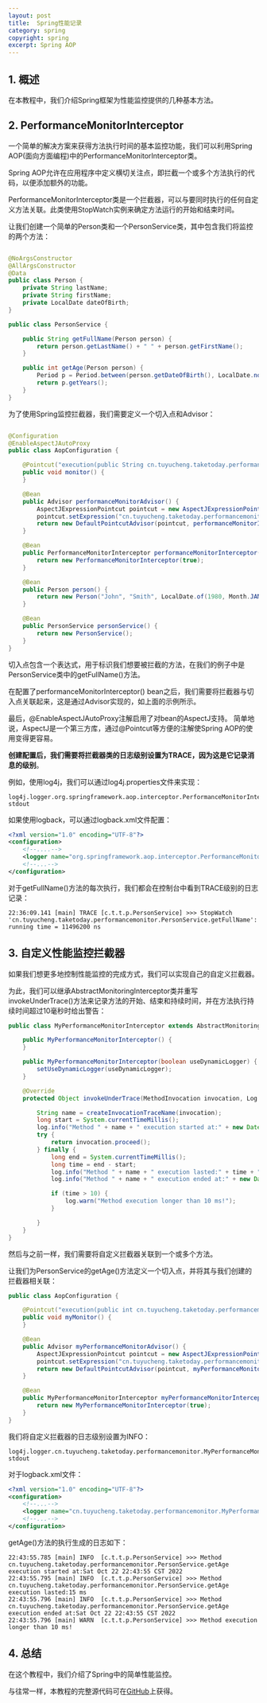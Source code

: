 ```yaml
---
layout: post
title:  Spring性能记录
category: spring
copyright: spring
excerpt: Spring AOP
---
```


## 1. 概述

在本教程中，我们介绍Spring框架为性能监控提供的几种基本方法。

## 2. PerformanceMonitorInterceptor

一个简单的解决方案来获得方法执行时间的基本监控功能，我们可以利用Spring AOP(面向方面编程)中的PerformanceMonitorInterceptor类。

Spring AOP允许在应用程序中定义横切关注点，即拦截一个或多个方法执行的代码，以便添加额外的功能。

PerformanceMonitorInterceptor类是一个拦截器，可以与要同时执行的任何自定义方法关联。此类使用StopWatch实例来确定方法运行的开始和结束时间。

让我们创建一个简单的Person类和一个PersonService类，其中包含我们将监控的两个方法：

```java

@NoArgsConstructor
@AllArgsConstructor
@Data
public class Person {
    private String lastName;
    private String firstName;
    private LocalDate dateOfBirth;
}
```

```java
public class PersonService {

    public String getFullName(Person person) {
        return person.getLastName() + " " + person.getFirstName();
    }

    public int getAge(Person person) {
        Period p = Period.between(person.getDateOfBirth(), LocalDate.now());
        return p.getYears();
    }
}
```

为了使用Spring监控拦截器，我们需要定义一个切入点和Advisor：

```java

@Configuration
@EnableAspectJAutoProxy
public class AopConfiguration {

    @Pointcut("execution(public String cn.tuyucheng.taketoday.performancemonitor.PersonService.getFullName(..))")
    public void monitor() {
    }

    @Bean
    public Advisor performanceMonitorAdvisor() {
        AspectJExpressionPointcut pointcut = new AspectJExpressionPointcut();
        pointcut.setExpression("cn.tuyucheng.taketoday.performancemonitor.AopConfiguration.monitor()");
        return new DefaultPointcutAdvisor(pointcut, performanceMonitorInterceptor());
    }

    @Bean
    public PerformanceMonitorInterceptor performanceMonitorInterceptor() {
        return new PerformanceMonitorInterceptor(true);
    }

    @Bean
    public Person person() {
        return new Person("John", "Smith", LocalDate.of(1980, Month.JANUARY, 12));
    }

    @Bean
    public PersonService personService() {
        return new PersonService();
    }
}
```

切入点包含一个表达式，用于标识我们想要被拦截的方法，在我们的例子中是PersonService类中的getFullName()方法。

在配置了performanceMonitorInterceptor() bean之后，我们需要将拦截器与切入点关联起来，这是通过Advisor实现的，如上面的示例所示。

最后，@EnableAspectJAutoProxy注解启用了对bean的AspectJ支持。
简单地说，AspectJ是一个第三方库，通过@Pointcut等方便的注解使Spring AOP的使用变得更容易。

**创建配置后，我们需要将拦截器类的日志级别设置为TRACE，因为这是它记录消息的级别**。

例如，使用log4j，我们可以通过log4j.properties文件来实现：

```properties
log4j.logger.org.springframework.aop.interceptor.PerformanceMonitorInterceptor=TRACE, stdout
```

如果使用logback，可以通过logback.xml文件配置：

```xml
<?xml version="1.0" encoding="UTF-8"?>
<configuration>
    <!--....-->
    <logger name="org.springframework.aop.interceptor.PerformanceMonitorInterceptor" level="TRACE"/>
    <!--...-->
</configuration>
```

对于getFullName()方法的每次执行，我们都会在控制台中看到TRACE级别的日志记录：

```text
22:36:09.141 [main] TRACE [c.t.t.p.PersonService] >>> StopWatch 'cn.tuyucheng.taketoday.performancemonitor.PersonService.getFullName': running time = 11496200 ns 
```

## 3. 自定义性能监控拦截器

如果我们想更多地控制性能监控的完成方式，我们可以实现自己的自定义拦截器。

为此，我们可以继承AbstractMonitoringInterceptor类并重写invokeUnderTrace()方法来记录方法的开始、结束和持续时间，并在方法执行持续时间超过10毫秒时给出警告：

```java
public class MyPerformanceMonitorInterceptor extends AbstractMonitoringInterceptor {

    public MyPerformanceMonitorInterceptor() {
    }

    public MyPerformanceMonitorInterceptor(boolean useDynamicLogger) {
        setUseDynamicLogger(useDynamicLogger);
    }

    @Override
    protected Object invokeUnderTrace(MethodInvocation invocation, Log log) throws Throwable {

        String name = createInvocationTraceName(invocation);
        long start = System.currentTimeMillis();
        log.info("Method " + name + " execution started at:" + new Date());
        try {
            return invocation.proceed();
        } finally {
            long end = System.currentTimeMillis();
            long time = end - start;
            log.info("Method " + name + " execution lasted:" + time + " ms");
            log.info("Method " + name + " execution ended at:" + new Date());

            if (time > 10) {
                log.warn("Method execution longer than 10 ms!");
            }

        }
    }
}
```

然后与之前一样，我们需要将自定义拦截器关联到一个或多个方法。

让我们为PersonService的getAge()方法定义一个切入点，并将其与我们创建的拦截器相关联：

```java
public class AopConfiguration {

    @Pointcut("execution(public int cn.tuyucheng.taketoday.performancemonitor.PersonService.getAge(..))")
    public void myMonitor() {
    }

    @Bean
    public Advisor myPerformanceMonitorAdvisor() {
        AspectJExpressionPointcut pointcut = new AspectJExpressionPointcut();
        pointcut.setExpression("cn.tuyucheng.taketoday.performancemonitor.AopConfiguration.myMonitor()");
        return new DefaultPointcutAdvisor(pointcut, myPerformanceMonitorInterceptor());
    }

    @Bean
    public MyPerformanceMonitorInterceptor myPerformanceMonitorInterceptor() {
        return new MyPerformanceMonitorInterceptor(true);
    }
}
```

我们将自定义拦截器的日志级别设置为INFO：

```properties
log4j.logger.cn.tuyucheng.taketoday.performancemonitor.MyPerformanceMonitorInterceptor=INFO, stdout
```

对于logback.xml文件：

```xml
<?xml version="1.0" encoding="UTF-8"?>
<configuration>
    <!--...-->
    <logger name="cn.tuyucheng.taketoday.performancemonitor.MyPerformanceMonitorInterceptor" level="INFO"/>
    <!--...-->
</configuration>
```

getAge()方法的执行生成的日志如下：

```text
22:43:55.785 [main] INFO  [c.t.t.p.PersonService] >>> Method cn.tuyucheng.taketoday.performancemonitor.PersonService.getAge execution started at:Sat Oct 22 22:43:55 CST 2022 
22:43:55.795 [main] INFO  [c.t.t.p.PersonService] >>> Method cn.tuyucheng.taketoday.performancemonitor.PersonService.getAge execution lasted:15 ms 
22:43:55.796 [main] INFO  [c.t.t.p.PersonService] >>> Method cn.tuyucheng.taketoday.performancemonitor.PersonService.getAge execution ended at:Sat Oct 22 22:43:55 CST 2022 
22:43:55.796 [main] WARN  [c.t.t.p.PersonService] >>> Method execution longer than 10 ms! 
```

## 4. 总结

在这个教程中，我们介绍了Spring中的简单性能监控。

与往常一样，本教程的完整源代码可在[GitHub](https://github.com/tuyucheng7/taketoday-tutorial4j/tree/master/spring-modules/spring-aop-2)上获得。